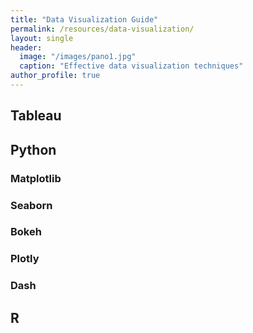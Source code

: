```yaml
---
title: "Data Visualization Guide"
permalink: /resources/data-visualization/
layout: single
header:
  image: "/images/pano1.jpg"
  caption: "Effective data visualization techniques"
author_profile: true
---
```

## Tableau

## Python

### Matplotlib

### Seaborn

### Bokeh

### Plotly

### Dash

## R